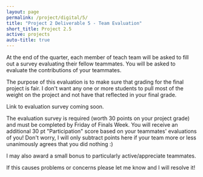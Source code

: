 ```yaml
---
layout: page
permalink: /project/digital/5/
title: "Project 2 Deliverable 5 - Team Evaluation"
short_title: Project 2.5
active: projects
auto-title: true
---
```


At the end of the quarter, each member of teach team will be asked to fill out a survey evaluating their fellow teammates.
You will be asked to evaluate the contributions of your teammates.

The purpose of this evaluation is to make sure that grading for the final project is fair.
I don't want any one or more students to pull most of the weight on the project and not have that reflected in your final grade.

Link to evaluation survey coming soon.

The evaluation survey is required (worth 30 points on your project grade) and must be completed by Friday of Finals Week.
You will receive an additional 30 pt "Participation" score based on your teammates' evaluations of you!
Don't worry, I will only subtract points here if your team more or less unanimously agrees that you did nothing :)

I may also award a small bonus to particularly active/appreciate teammates.

If this causes problems or concerns please let me know and I will resolve it!

